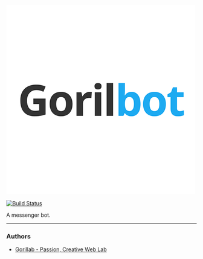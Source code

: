 <img src="https://raw.githubusercontent.com/gorillab/gorilbot/master/logo.png"/>

[![Build Status](https://travis-ci.org/gorillab/gorilbot.svg?branch=master)](https://travis-ci.org/gorillab/gorilbot)

A messenger bot.

** **
### Authors

* [Gorillab - Passion, Creative Web Lab](https://gorillab.co)
